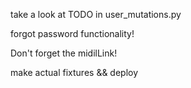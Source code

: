 take a look at TODO in user_mutations.py

forgot password functionality!

Don't forget the midilLink!

make actual fixtures && deploy
